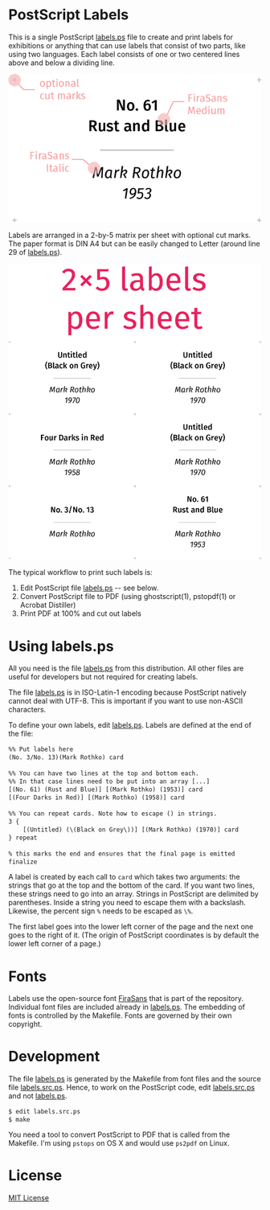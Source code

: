 
# PostScript Labels

This is a single PostScript [labels.ps] file to create and print labels for
exhibitions or anything that can use labels that consist of two parts,
like using two languages. Each label consists of one or two centered lines
above and below a dividing line.

![label](./images/label.png)

Labels are arranged in a 2-by-5 matrix per sheet with optional cut
marks. The paper format is DIN A4 but can be easily changed to Letter
(around line 29 of [labels.ps]).

![label](./images/labels.png)

The typical workflow to print such labels is:

1. Edit PostScript file [labels.ps] -- see below.
2. Convert PostScript file  to PDF (using ghostscript(1), pstopdf(1) or
   Acrobat Distiller)
3. Print PDF at 100% and cut out labels

# Using labels.ps

All you need is the file [labels.ps] from this distribution. All other
files are useful for developers but not required for creating labels.

The file [labels.ps] is in ISO-Latin-1 encoding because PostScript natively
cannot deal with UTF-8. This is important if you want to use non-ASCII
characters.

To define your own labels, edit [labels.ps]. Labels are defined at the end
of the file:

	%% Put labels here
	(No. 3/No. 13)(Mark Rothko) card

	%% You can have two lines at the top and bottom each.
	%% In that case lines need to be put into an array [...] 
	[(No. 61) (Rust and Blue)] [(Mark Rothko) (1953)] card
	[(Four Darks in Red)] [(Mark Rothko) (1958)] card

	%% You can repeat cards. Note how to escape () in strings.
	3 { 
		[(Untitled) (\(Black on Grey\))] [(Mark Rothko) (1970)] card 
	} repeat

	% this marks the end and ensures that the final page is emitted
	finalize

A label is created by each call to `card` which takes two arguments: the
strings that go at the top and the bottom of the card. If you want two
lines, these strings need to go into an array. Strings in PostScript are
delimited by parentheses. Inside a string you need to escape them with a
backslash.  Likewise, the percent sign `%` needs to be escaped as `\%`.

The first label goes into the lower left corner of the page and the next
one goes to the right of it. (The origin of PostScript coordinates is by
default the lower left corner of a page.)

# Fonts

Labels use the open-source font [FiraSans] that is part of the repository.
Individual font files are included already in [labels.ps]. The embedding of
fonts is controlled by the Makefile. Fonts are governed by their own
copyright.

# Development

The file [labels.ps] is generated by the Makefile from font files and the
source file [labels.src.ps](./labels.src.ps). Hence, to work on the
PostScript code, edit [labels.src.ps](./labels.src.ps) and not [labels.ps].

	$ edit labels.src.ps
	$ make

You need a tool to convert PostScript to PDF that is called from the
Makefile. I'm using `pstops` on OS X and would use `ps2pdf` on Linux.	

# License

[MIT License](./LICENSE.md)

[labels.ps]:	./labels.ps "PostScript file labels.ps"
[FiraSans]:		https://en.wikipedia.org/wiki/Fira_Sans "FiraSans font"
